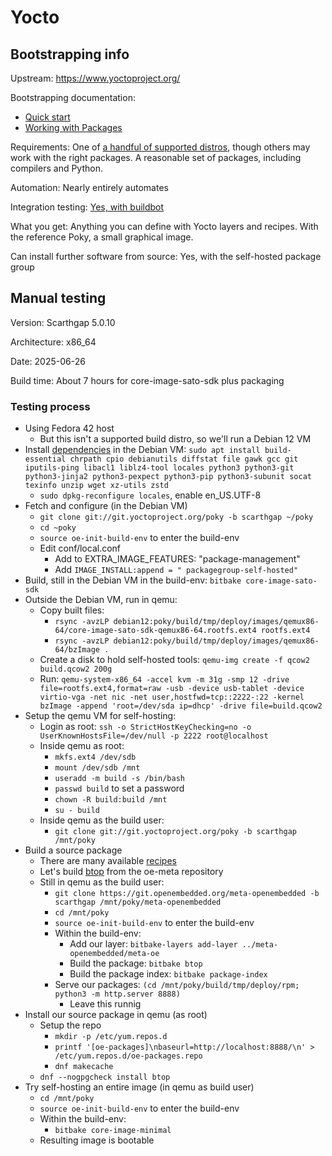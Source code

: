 # Yocto

## Bootstrapping info

Upstream: https://www.yoctoproject.org/

Bootstrapping documentation: 

* [Quick start](https://docs.yoctoproject.org/5.0.10/brief-yoctoprojectqs/index.html)
* [Working with Packages](https://docs.yoctoproject.org/dev-manual/packages.html#using-runtime-package-management)

Requirements: One of [a handful of supported distros](https://docs.yoctoproject.org/5.0.10/ref-manual/system-requirements.html#supported-linux-distributions), though others may work with the right packages. A reasonable set of packages, including compilers and Python.

Automation: Nearly entirely automates

Integration testing: [Yes, with buildbot](https://autobuilder.yoctoproject.org/)

What you get: Anything you can define with Yocto layers and recipes. With the reference Poky, a small graphical image.

Can install further software from source: Yes, with the self-hosted package group

## Manual testing

Version: Scarthgap 5.0.10

Architecture: x86_64

Date: 2025-06-26

Build time: About 7 hours for core-image-sato-sdk plus packaging

### Testing process

* Using Fedora 42 host
  * But this isn't a supported build distro, so we'll run a Debian 12 VM
* Install [dependencies](https://docs.yoctoproject.org/5.0.10/ref-manual/system-requirements.html#ubuntu-and-debian) in the Debian VM: `sudo apt install build-essential chrpath cpio debianutils diffstat file gawk gcc git iputils-ping libacl1 liblz4-tool locales python3 python3-git python3-jinja2 python3-pexpect python3-pip python3-subunit socat texinfo unzip wget xz-utils zstd`
  * `sudo dpkg-reconfigure locales`, enable en_US.UTF-8
* Fetch and configure (in the Debian VM)
  * `git clone git://git.yoctoproject.org/poky -b scarthgap ~/poky`
  * `cd ~poky`
  * `source oe-init-build-env` to enter the build-env
  * Edit conf/local.conf
    * Add to EXTRA_IMAGE_FEATURES: "package-management"
    * Add `IMAGE_INSTALL:append = " packagegroup-self-hosted"`
* Build, still in the Debian VM in the build-env: `bitbake core-image-sato-sdk`
* Outside the Debian VM, run in qemu:
  * Copy built files:
    * `rsync -avzLP debian12:poky/build/tmp/deploy/images/qemux86-64/core-image-sato-sdk-qemux86-64.rootfs.ext4 rootfs.ext4`
    * `rsync -avzLP debian12:poky/build/tmp/deploy/images/qemux86-64/bzImage .`
  * Create a disk to hold self-hosted tools: `qemu-img create -f qcow2 build.qcow2 200g`
  * Run: `qemu-system-x86_64 -accel kvm -m 31g -smp 12 -drive file=rootfs.ext4,format=raw -usb -device usb-tablet -device virtio-vga -net nic -net user,hostfwd=tcp::2222-:22 -kernel bzImage -append 'root=/dev/sda ip=dhcp' -drive file=build.qcow2`
* Setup the qemu VM for self-hosting:
  * Login as root: `ssh -o StrictHostKeyChecking=no -o UserKnownHostsFile=/dev/null -p 2222 root@localhost`
  * Inside qemu as root:
    * `mkfs.ext4 /dev/sdb`
    * `mount /dev/sdb /mnt`
    * `useradd -m build -s /bin/bash`
    * `passwd build` to set a password
    * `chown -R build:build /mnt`
    * `su - build`
  * Inside qemu as the build user:
    * `git clone git://git.yoctoproject.org/poky -b scarthgap /mnt/poky`
* Build a source package
  * There are many available [recipes](https://layers.openembedded.org/layerindex/branch/scarthgap/recipes/)
  * Let's build [btop](https://layers.openembedded.org/layerindex/recipe/399250/) from the oe-meta repository
  * Still in qemu as the build user:
    * `git clone https://git.openembedded.org/meta-openembedded -b scarthgap /mnt/poky/meta-openembedded`
    * `cd /mnt/poky`
    * `source oe-init-build-env` to enter the build-env
    * Within the build-env:
      * Add our layer: `bitbake-layers add-layer ../meta-openembedded/meta-oe`
      * Build the package: `bitbake btop`
      * Build the package index: `bitbake package-index`
    * Serve our packages: `(cd /mnt/poky/build/tmp/deploy/rpm; python3 -m http.server 8888)`
      * Leave this runnig
* Install our source package in qemu (as root)
  * Setup the repo
    * `mkdir -p /etc/yum.repos.d`
    * `printf '[oe-packages]\nbaseurl=http://localhost:8888/\n' > /etc/yum.repos.d/oe-packages.repo`
    * `dnf makecache`
  * `dnf --nogpgcheck install btop`
* Try self-hosting an entire image (in qemu as build user)
  * `cd /mnt/poky`
  * `source oe-init-build-env` to enter the build-env
  * Within the build-env:
    * `bitbake core-image-minimal`
  * Resulting image is bootable
